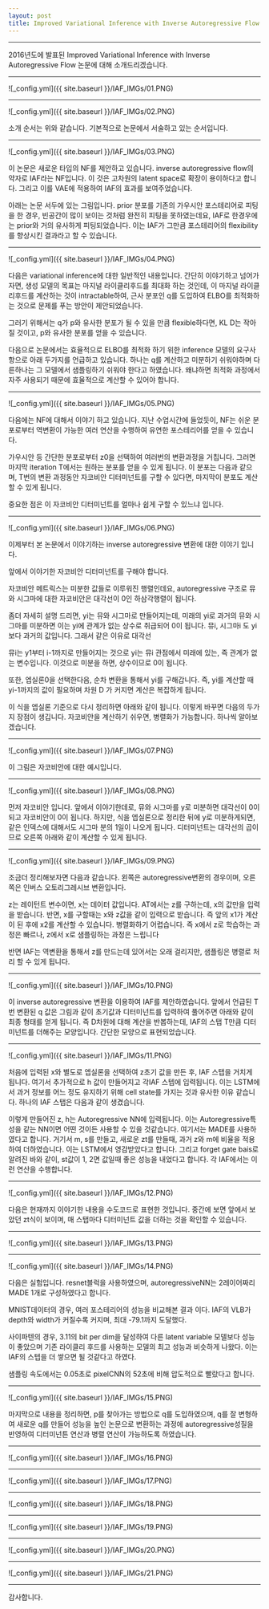 ```yaml
---
layout: post
title: Improved Variational Inference with Inverse Autoregressive Flow
---
```


***
2016년도에 발표된 Improved Variational Inference with Inverse Autoregressive Flow 논문에 대해 소개드리겠습니다.

***

![_config.yml]({{ site.baseurl }}/IAF_IMGs/01.PNG)

***

![_config.yml]({{ site.baseurl }}/IAF_IMGs/02.PNG)

소개 순서는 위와 같습니다. 기본적으로 논문에서 서술하고 있는 순서입니다.

***

![_config.yml]({{ site.baseurl }}/IAF_IMGs/03.PNG)

이 논문은 새로운 타입의 NF를 제안하고 있습니다. inverse autoregressive flow의 약자로 IAF라는 NF입니다.
이 것은 고차원의 latent space로 확장이 용이하다고 합니다.
그리고 이를 VAE에 적용하여 IAF의 효과를 보여주었습니다.

아래는 논문 서두에 있는 그림입니다. prior 분포를 기존의 가우시안 포스테리어로 피팅을 한 경우, 빈공간이 많이 보이는 것처럼
완전히 피팅을 못하였는데요, IAF로 한경우에는 prior와 거의 유사하게 피팅되었습니다. 
이는 IAF가 그만큼 포스테리어의 flexibility를 향상시킨 결과라고 할 수 있습니다. 

***

![_config.yml]({{ site.baseurl }}/IAF_IMGs/04.PNG)

다음은 variational inference에 대한 일반적인 내용입니다. 간단히 이야기하고 넘어가자면,
생성 모델의 목표는 마지널 라이클리후드를 최대화 하는 것인데,
이 마지널 라이클리후드를 계산하는 것이 intractable하여, 
근사 분포인 q를 도입하여 ELBO를 최적화하는 것으로 문제를 푸는 방안이 제안되었습니다.

그러기 위해서는 q가 p와 유사한 분포가 될 수 있을 만큼 flexible하다면, 
KL D는 작아질 것이고, p와 유사한 분포를 얻을 수 있습니다.

다음으로 논문에서는 
효율적으로 ELBO를 최적화 하기 위한 inference 모델의 요구사항으로 아래 두가지를 언급하고 있습니다.
하나는 q를 계산하고 미분하기 쉬워야하며
다른하나는 그 모델에서 샘플링하기 쉬워야 한다고 하였습니다.
왜냐하면 최적화 과정에서 자주 사용되기 때문에 효율적으로 계산할 수 있어야 합니다.

***

![_config.yml]({{ site.baseurl }}/IAF_IMGs/05.PNG)

다음에는 NF에 대해서 이야기 하고 있습니다.
지난 수업시간에 들었듯이, NF는 쉬운 분포로부터 역변환이 가능한 여러 연산을 수행하여 유연한 포스테리어를 얻을 수 있습니다.

가우시안 등 간단한 분포로부터 z0을 선택하여 여러번의 변환과정을 거칩니다.
그러면 마지막 iteration T에서는 원하는 분포를 얻을 수 있게 됩니다.
이 분포는 다음과 같으며, T번의 변환 과정동안 자코비안 디터미넌트를 구할 수 있다면, 
마지막이 분포도 계산할 수 있게 됩니다.

중요한 점은 이 자코비안 디터미넌트를 얼마나 쉽게 구할 수 있느냐 입니다.

***

![_config.yml]({{ site.baseurl }}/IAF_IMGs/06.PNG)

이제부터 본 논문에서 이야기하는 inverse autoregressive 변환에 대한 이야기 입니다.

앞에서 이야기한 자코비안 디터미넌트를 구해야 합니다.

자코비안 메트릭스는 미분한 값들로 이루워진 행렬인데요,
autoregressive 구조로 뮤와 시그마에 대한 자코비안은 대각선이 0인 하삼각행렬이 됩니다. 

좀더 자세히 설명 드리면, 
yi는 뮤와 시그마로 만들어지는데, 미래의 yi로 과거의 뮤와 시그마를 미분하면
이는 yi에 관계가 없는 상수로 취급되어 0이 됩니다.
뮤i, 시그마i 도 yi 보다 과거의 값입니다. 그래서 같은 이유로 대각선

뮤i는 y1부터 i-1까지로 만들어지는 것으로 yi는 뮤i 관점에서 미래에 있는, 즉 관계가 없는 변수입니다.
이것으로 미분을 하면, 상수이므로 0이 됩니다. 

또한, 엡실론0을 선택한다음, 순차 변환을 통해서 yi를 구해갑니다. 즉, yi를 계산할 때 yi-1까지의 값이 필요하며
차원 D 가 커지면 계산은 복잡하게 됩니다.

이 식을 엡실론 기준으로 다시 정리하면 아래와 같이 됩니다. 
이렇게 바꾸면 다음의 두가지 장점이 생깁니다. 자코비안을 계산하기 쉬우면, 병렬화가 가능합니다.
하나씩 알아보겠습니다.

***

![_config.yml]({{ site.baseurl }}/IAF_IMGs/07.PNG)

이 그림은 자코비안에 대한 예시입니다.

***

![_config.yml]({{ site.baseurl }}/IAF_IMGs/08.PNG)

먼저 자코비안 입니다. 
앞에서 이야기한데로, 뮤와 시그마를 y로 미분하면 대각선이 0이 되고 자코비안이 0이 됩니다.
하지만, 식을 엡실론으로 정리한 뒤에 y로 미분하게되면, 같은 인덱스에 대해서도 시그마 분의 1일이 나오게 됩니다.
디터미넌트는 대각선의 곱이므로 오른쪽 아래와 같이 계산할 수 있게 됩니다.

***

![_config.yml]({{ site.baseurl }}/IAF_IMGs/09.PNG)

조금더 정리해보자면 다음과 같습니다.
왼쪽은 autoregressive변환의 경우이며, 오른쪽은 인버스 오토리그레시브 변환입니다.

z는 레이턴트 변수이면, x는 데이터 값입니다.
AT에서는 z를 구하는데, x의 값만을 입력을 받습니다.
반면, x를 구할때는 x와 z값을 같이 입력으로 받습니다. 즉 앞의 x1가 계산이 된 후에 x2를 계산할 수 있습니다.
병렬화하기 어렵습니다.
즉 x에서 z로 학습하는 과정은 빠르나, z에서 x로 샘플링하는 과정은 느립니다

반면 IAF는 역변환을 통해서 z를 만드는데 있어서는 오래 걸리지만, 샘플링은 병렬로 처리 할 수 있게 됩니다. 

***

![_config.yml]({{ site.baseurl }}/IAF_IMGs/10.PNG)

이 inverse autoregressive 변환을 이용하여 IAF를 제안하였습니다.
앞에서 언급된 T번 변환된 q 값은 그림과 같이 초기값과 디터미넌트를 입력하여 풀어주면
아래와 같이 최종 형태를 얻게 됩니다.
즉 D차원에 대해 계산을 반봅하는데, IAF의 스탭 T만큼 디터미넌트를 더해주는 모양입니다.
간단한 모양으로 표현되었습니다.

***

![_config.yml]({{ site.baseurl }}/IAF_IMGs/11.PNG)

처음에 입력된 x와 별도로 엡실론을 선택하여 z초기 값을 만든 후, IAF 스탭을 거치게 됩니다.
여기서 추가적으로 h 값이 만들어지고 각IAF 스텝에 입력됩니다. 
이는 LSTM에서 과거 정보를 어느 정도 유지하기 위해 cell state를 가지는 것과 유사한 이유 같습니다.
하나의 IAF 스탭은 다음과 같이 생겼습니다.

이렇게 만들어진 z, h는 Autoregressive NN에 입력됩니다. 이는 Autoregressive특성을 같는 NN이면 어떤 것이든 사용할 수 있을 것같습니다.
여기서는 MADE를 사용하였다고 합니다. 
거기서 m, s를 만들고, 새로운 zt를 만들때, 과거 z와 m에 비율을 적용하여 더하였습니다. 
이는 LSTM에서 영감받았다고 합니다. 그리고 forget gate bais로 알려진 바와 같이, st값이 1, 2면 값일때 좋은 성능을 내었다고 합니다.
각 IAF에서는 이런 연산을 수행합니다.

***

![_config.yml]({{ site.baseurl }}/IAF_IMGs/12.PNG)

다음은 현재까지 이야기한 내용을 수도코드로 표현한 것입니다.
중간에 보면 앞에서 보았던 zt식이 보이며, 매 스탭마다 디터미넌트 값을 더하는 것을 확인할 수 있습니다.

***

![_config.yml]({{ site.baseurl }}/IAF_IMGs/13.PNG)


***

![_config.yml]({{ site.baseurl }}/IAF_IMGs/14.PNG)

다음은 실험입니다.
resnet블럭을 사용하였으며, autoregressiveNN는 2레이어짜리 MADE 1개로 구성하였다고 합니다.

MNIST데이터의 경우,
여러 포스테리어의 성능을 비교해본 결과 이다. IAF의 VLB가 depth와 width가 커질수록 커지며, 최대 -79.1까지 도달했다. 

사이파텐의 경우, 3.11의 bit per dim을 달성하여 다른 latent variable 모델보다 성능이 좋았으며
기존 라이클리 후드를 사용하는 모델의 최고 성능과 비슷하게 나왔다. 이는 IAF의 스텝을 더 쌓으면 될 것같다고 하였다.

샘플링 속도에서는 0.05초로 pixelCNN의 52초에 비해 압도적으로 빨랐다고 합니다.

***

![_config.yml]({{ site.baseurl }}/IAF_IMGs/15.PNG)

마지막으로 내용을 정리하면, p를 찾아가는 방법으로 q를 도입하였으며, q를 잘 변형하여 새로운 q를 만들어 성능을 높인 논문으로
변환하는 과정에 autoregressive성질을 반영하여 디터미넌튼 연산과 병렬 연산이 가능하도록 하였습니다.

***

![_config.yml]({{ site.baseurl }}/IAF_IMGs/16.PNG)

***

![_config.yml]({{ site.baseurl }}/IAF_IMGs/17.PNG)

***

![_config.yml]({{ site.baseurl }}/IAF_IMGs/18.PNG)

***

![_config.yml]({{ site.baseurl }}/IAF_IMGs/19.PNG)

***

![_config.yml]({{ site.baseurl }}/IAF_IMGs/20.PNG)

***

![_config.yml]({{ site.baseurl }}/IAF_IMGs/21.PNG)

***

감사합니다.

